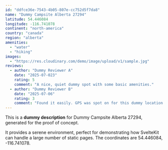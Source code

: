 ```yaml
---
id: "ddfce36e-7543-4b05-807e-cc752d5f7da8"
name: "Dummy Campsite Alberta 27294"
latitude: 54.446084
longitude: -116.741078
continent: "north-america"
country: "canada"
region: "alberta"
amenities:
  - "water"
  - "hiking"
images:
  - "https://res.cloudinary.com/demo/image/upload/v1/sample.jpg"
reviews:
  - author: "Dummy Reviewer A"
    date: "2025-07-023"
    rating: 5
    comment: "A nice, quiet dummy spot with some basic amenities."
  - author: "Dummy Reviewer B"
    date: "2025-07-06"
    rating: 3
    comment: "Found it easily. GPS was spot on for this dummy location."
---
```


This is a **dummy description** for Dummy Campsite Alberta 27294, generated for the proof of concept.

It provides a serene environment, perfect for demonstrating how SvelteKit can handle a large number of static pages. The coordinates are 54.446084, -116.741078.
